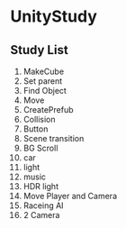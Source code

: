 # UnityStudy

## Study List
01. MakeCube
02. Set parent
03. Find Object
04. Move
05. CreatePrefub
06. Collision
07. Button
08. Scene transition
09. BG Scroll
10. car
11. light
12. music
13. HDR light
14. Move Player and Camera
15. Raceing AI
16. 2 Camera
